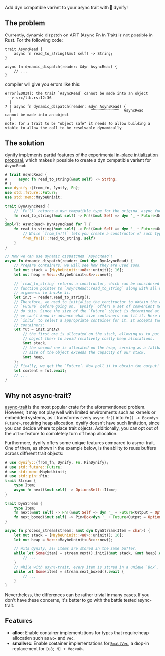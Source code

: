 Add dyn compatible variant to your async trait with 🦕 dynify!

## The problem

Currently, dynamic dispatch on AFIT (Async Fn In Trait) is not possible in Rust. For the following
code:

```rust,compile_fail
trait AsyncRead {
    async fn read_to_string(&mut self) -> String;
}

async fn dynamic_dispatch(reader: &dyn AsyncRead) {
    // ...
}
```

compiler will give you errors like this:

```text
error[E0038]: the trait `AsyncRead` cannot be made into an object
 --> src/lib.rs:12:36
  |
7 | async fn dynamic_dispatch(reader: &dyn AsyncRead) {
  |                                    ^^^^^^^^^^^^^ `AsyncRead` cannot be made into an object
  |
note: for a trait to be "object safe" it needs to allow building a vtable to allow the call to be resolvable dynamically
```

## The solution

dynify implements partial features of the experimental
[in-place initialization proposal](https://github.com/rust-lang/lang-team/issues/336), which makes
it possible to create a dyn compatible variant for `AsyncRead`:

```rust
# trait AsyncRead {
#     async fn read_to_string(&mut self) -> String;
# }
use dynify::{from_fn, Dynify, Fn};
use std::future::Future;
use std::mem::MaybeUninit;

trait DynAsyncRead {
    // `Fn!()` returns a dyn compatible type for the original async function.
    fn read_to_string(&mut self) -> Fn!(&mut Self => dyn '_ + Future<Output = String>);
}
impl<T: AsyncRead> DynAsyncRead for T {
    fn read_to_string(&mut self) -> Fn!(&mut Self => dyn '_ + Future<Output = String>) {
        // While `from_fn!()` lets you create a constructor of such type.
        from_fn!(T::read_to_string, self)
    }
}

// Now we can use dynamic dispatched `AsyncRead`!
async fn dynamic_dispatch(reader: &mut dyn DynAsyncRead) {
    // Prepare containers, we will see how they are used soon.
    let mut stack = [MaybeUninit::<u8>::uninit(); 16];
    let mut heap = Vec::<MaybeUninit<u8>>::new();

    // `read_to_string` returns a constructor, which can be considered as a
    // function pointer to `AsyncRead::read_to_string` along with all necessary
    // arguments to invoke it.
    let init = reader.read_to_string();
    // Therefore, we need to initialize the constructor to obtain the actual
    // `Future` before going on. `Dynify` offers a set of convenient methods to
    // do this. Since the size of the `Future` object is determined at runtime,
    // we can't know in advance what size containers can fit it. Here we use
    // `init2` to select a appropriate container for it. It accepts two
    // containers:
    let fut = init.init2(
        // the first one is allocated on the stack, allowing us to put the
        // object there to avoid relatively costly heap allocations.
        &mut stack,
        // the second one is allocated on the heap, serving as a fallback if the
        // size of the object exceeds the capacity of our stack.
        &mut heap,
    );
    // Finally, we get the `Future`. Now poll it to obtain the output!
    let content = fut.await;
    // ...
}
```

## Why not async-trait?

[async-trait](https://crates.io/crates/async-trait) is the most popular crate for the aforementioned
problem. However, it may not play well with limited environments such as kernels or embedded
systems, as it transforms every `async fn()` into `fn() -> Box<dyn Future>`, requiring heap
allocation. dynify doesn't have such limitation, since you can decide where to place trait objects.
Additionally, you can opt out of the `alloc` feature to completely turn off heap allocation.

Furthermore, dynify offers some unique features compared to async-trait. One of them, as shown in
the example below, is the ability to reuse buffers across different trait objects:

```rust
# use dynify::{from_fn, Dynify, Fn, PinDynify};
# use std::future::Future;
# use std::mem::MaybeUninit;
# use std::pin::Pin;
trait Stream {
    type Item;
    async fn next(&mut self) -> Option<Self::Item>;
}

trait DynStream {
    type Item;
    fn next(&mut self) -> Fn!(&mut Self => dyn '_ + Future<Output = Option<Self::Item>>);
    fn next_boxed(&mut self) -> Pin<Box<dyn '_ + Future<Output = Option<Self::Item>>>>;
}

async fn process_stream(stream: &mut dyn DynStream<Item = char>) {
    let mut stack = [MaybeUninit::<u8>::uninit(); 16];
    let mut heap = Vec::<MaybeUninit<u8>>::new();

    // With dynify, all items are stored in the same buffer.
    while let Some(item) = stream.next().init2(&mut stack, &mut heap).await {
        // ...
    }
    // While with async-trait, every item is stored in a unique `Box`.
    while let Some(item) = stream.next_boxed().await {
        // ...
    }
}
```

Nevertheless, the differences can be rather trivial in many cases. If you don't have these concerns,
it's better to go with the battle tested async-trait.

## Features

- **alloc**: Enable container implementations for types that require heap allocation such as `Box`
  and `Vec`.
- **smallvec**: Enable container implementations for [`SmallVec`], a drop-in replacement for
  `[u8; N] + Vec<u8>`.

[`SmallVec`]: smallvec::SmallVec
